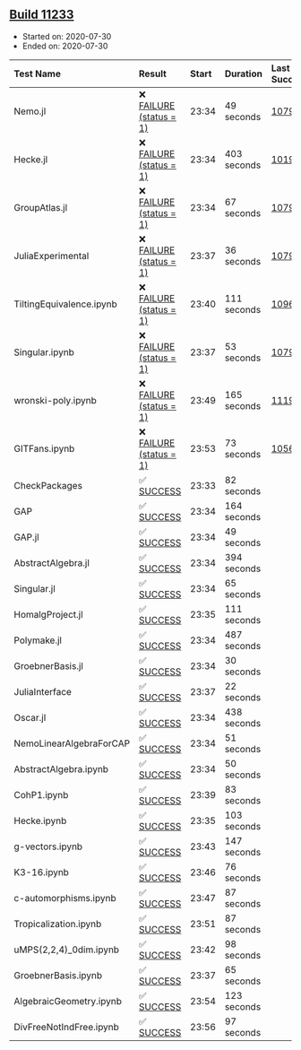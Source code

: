 ## [Build 11233](https://oscarci.mathematik.uni-kl.de/job/oscar/11233/)

* Started on: 2020-07-30
* Ended on: 2020-07-30

| Test Name    | Result | Start | Duration | Last Success | First Failure |
|:-------------|:-------|:------|:---------|:-------------|:--------------|
| Nemo.jl | ❌ [FAILURE (status = 1)](https://oscarci.mathematik.uni-kl.de/job/oscar/11233/artifact/logs/build-11233/Nemo.jl.log) | 23:34 | 49 seconds | [10790](https://oscarci.mathematik.uni-kl.de/job/oscar/10790/) | [10791](https://oscarci.mathematik.uni-kl.de/job/oscar/10791/) |
| Hecke.jl | ❌ [FAILURE (status = 1)](https://oscarci.mathematik.uni-kl.de/job/oscar/11233/artifact/logs/build-11233/Hecke.jl.log) | 23:34 | 403 seconds | [10197](https://oscarci.mathematik.uni-kl.de/job/oscar/10197/) | [10198](https://oscarci.mathematik.uni-kl.de/job/oscar/10198/) |
| GroupAtlas.jl | ❌ [FAILURE (status = 1)](https://oscarci.mathematik.uni-kl.de/job/oscar/11233/artifact/logs/build-11233/GroupAtlas.jl.log) | 23:34 | 67 seconds | [10790](https://oscarci.mathematik.uni-kl.de/job/oscar/10790/) | [10791](https://oscarci.mathematik.uni-kl.de/job/oscar/10791/) |
| JuliaExperimental | ❌ [FAILURE (status = 1)](https://oscarci.mathematik.uni-kl.de/job/oscar/11233/artifact/logs/build-11233/JuliaExperimental.log) | 23:37 | 36 seconds | [10790](https://oscarci.mathematik.uni-kl.de/job/oscar/10790/) | [10791](https://oscarci.mathematik.uni-kl.de/job/oscar/10791/) |
| TiltingEquivalence.ipynb | ❌ [FAILURE (status = 1)](https://oscarci.mathematik.uni-kl.de/job/oscar/11233/artifact/logs/build-11233/TiltingEquivalence.ipynb.log) | 23:40 | 111 seconds | [10962](https://oscarci.mathematik.uni-kl.de/job/oscar/10962/) | [10963](https://oscarci.mathematik.uni-kl.de/job/oscar/10963/) |
| Singular.ipynb | ❌ [FAILURE (status = 1)](https://oscarci.mathematik.uni-kl.de/job/oscar/11233/artifact/logs/build-11233/Singular.ipynb.log) | 23:37 | 53 seconds | [10790](https://oscarci.mathematik.uni-kl.de/job/oscar/10790/) | [10791](https://oscarci.mathematik.uni-kl.de/job/oscar/10791/) |
| wronski-poly.ipynb | ❌ [FAILURE (status = 1)](https://oscarci.mathematik.uni-kl.de/job/oscar/11233/artifact/logs/build-11233/wronski-poly.ipynb.log) | 23:49 | 165 seconds | [11192](https://oscarci.mathematik.uni-kl.de/job/oscar/11192/) | [11193](https://oscarci.mathematik.uni-kl.de/job/oscar/11193/) |
| GITFans.ipynb | ❌ [FAILURE (status = 1)](https://oscarci.mathematik.uni-kl.de/job/oscar/11233/artifact/logs/build-11233/GITFans.ipynb.log) | 23:53 | 73 seconds | [10566](https://oscarci.mathematik.uni-kl.de/job/oscar/10566/) | [10567](https://oscarci.mathematik.uni-kl.de/job/oscar/10567/) |
| CheckPackages | ✅ [SUCCESS](https://oscarci.mathematik.uni-kl.de/job/oscar/11233/artifact/logs/build-11233/CheckPackages.log) | 23:33 | 82 seconds |  |  |
| GAP | ✅ [SUCCESS](https://oscarci.mathematik.uni-kl.de/job/oscar/11233/artifact/logs/build-11233/GAP.log) | 23:34 | 164 seconds |  |  |
| GAP.jl | ✅ [SUCCESS](https://oscarci.mathematik.uni-kl.de/job/oscar/11233/artifact/logs/build-11233/GAP.jl.log) | 23:34 | 49 seconds |  |  |
| AbstractAlgebra.jl | ✅ [SUCCESS](https://oscarci.mathematik.uni-kl.de/job/oscar/11233/artifact/logs/build-11233/AbstractAlgebra.jl.log) | 23:34 | 394 seconds |  |  |
| Singular.jl | ✅ [SUCCESS](https://oscarci.mathematik.uni-kl.de/job/oscar/11233/artifact/logs/build-11233/Singular.jl.log) | 23:34 | 65 seconds |  |  |
| HomalgProject.jl | ✅ [SUCCESS](https://oscarci.mathematik.uni-kl.de/job/oscar/11233/artifact/logs/build-11233/HomalgProject.jl.log) | 23:35 | 111 seconds |  |  |
| Polymake.jl | ✅ [SUCCESS](https://oscarci.mathematik.uni-kl.de/job/oscar/11233/artifact/logs/build-11233/Polymake.jl.log) | 23:34 | 487 seconds |  |  |
| GroebnerBasis.jl | ✅ [SUCCESS](https://oscarci.mathematik.uni-kl.de/job/oscar/11233/artifact/logs/build-11233/GroebnerBasis.jl.log) | 23:34 | 30 seconds |  |  |
| JuliaInterface | ✅ [SUCCESS](https://oscarci.mathematik.uni-kl.de/job/oscar/11233/artifact/logs/build-11233/JuliaInterface.log) | 23:37 | 22 seconds |  |  |
| Oscar.jl | ✅ [SUCCESS](https://oscarci.mathematik.uni-kl.de/job/oscar/11233/artifact/logs/build-11233/Oscar.jl.log) | 23:34 | 438 seconds |  |  |
| NemoLinearAlgebraForCAP | ✅ [SUCCESS](https://oscarci.mathematik.uni-kl.de/job/oscar/11233/artifact/logs/build-11233/NemoLinearAlgebraForCAP.log) | 23:34 | 51 seconds |  |  |
| AbstractAlgebra.ipynb | ✅ [SUCCESS](https://oscarci.mathematik.uni-kl.de/job/oscar/11233/artifact/logs/build-11233/AbstractAlgebra.ipynb.log) | 23:34 | 50 seconds |  |  |
| CohP1.ipynb | ✅ [SUCCESS](https://oscarci.mathematik.uni-kl.de/job/oscar/11233/artifact/logs/build-11233/CohP1.ipynb.log) | 23:39 | 83 seconds |  |  |
| Hecke.ipynb | ✅ [SUCCESS](https://oscarci.mathematik.uni-kl.de/job/oscar/11233/artifact/logs/build-11233/Hecke.ipynb.log) | 23:35 | 103 seconds |  |  |
| g-vectors.ipynb | ✅ [SUCCESS](https://oscarci.mathematik.uni-kl.de/job/oscar/11233/artifact/logs/build-11233/g-vectors.ipynb.log) | 23:43 | 147 seconds |  |  |
| K3-16.ipynb | ✅ [SUCCESS](https://oscarci.mathematik.uni-kl.de/job/oscar/11233/artifact/logs/build-11233/K3-16.ipynb.log) | 23:46 | 76 seconds |  |  |
| c-automorphisms.ipynb | ✅ [SUCCESS](https://oscarci.mathematik.uni-kl.de/job/oscar/11233/artifact/logs/build-11233/c-automorphisms.ipynb.log) | 23:47 | 87 seconds |  |  |
| Tropicalization.ipynb | ✅ [SUCCESS](https://oscarci.mathematik.uni-kl.de/job/oscar/11233/artifact/logs/build-11233/Tropicalization.ipynb.log) | 23:51 | 87 seconds |  |  |
| uMPS(2,2,4)_0dim.ipynb | ✅ [SUCCESS](https://oscarci.mathematik.uni-kl.de/job/oscar/11233/artifact/logs/build-11233/uMPS-2-2-4-_0dim.ipynb.log) | 23:42 | 98 seconds |  |  |
| GroebnerBasis.ipynb | ✅ [SUCCESS](https://oscarci.mathematik.uni-kl.de/job/oscar/11233/artifact/logs/build-11233/GroebnerBasis.ipynb.log) | 23:37 | 65 seconds |  |  |
| AlgebraicGeometry.ipynb | ✅ [SUCCESS](https://oscarci.mathematik.uni-kl.de/job/oscar/11233/artifact/logs/build-11233/AlgebraicGeometry.ipynb.log) | 23:54 | 123 seconds |  |  |
| DivFreeNotIndFree.ipynb | ✅ [SUCCESS](https://oscarci.mathematik.uni-kl.de/job/oscar/11233/artifact/logs/build-11233/DivFreeNotIndFree.ipynb.log) | 23:56 | 97 seconds |  |  |
